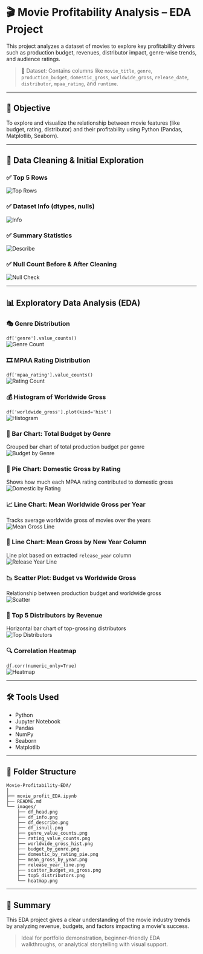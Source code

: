 # 🎬 Movie Profitability Analysis – EDA Project

This project analyzes a dataset of movies to explore key profitability drivers such as production budget, revenues, distributor impact, genre-wise trends, and audience ratings.

> 📁 Dataset: Contains columns like `movie_title`, `genre`, `production_budget`, `domestic_gross`, `worldwide_gross`, `release_date`, `distributor`, `mpaa_rating`, and `runtime`.

---

## 🚀 Objective

To explore and visualize the relationship between movie features (like budget, rating, distributor) and their profitability using Python (Pandas, Matplotlib, Seaborn).

---

## 🧼 Data Cleaning & Initial Exploration

### ✅ Top 5 Rows  
![Top Rows](https://github.com/Dheeru0133/Eda/blob/main/images/df_head.png?raw=true)

### ✅ Dataset Info (dtypes, nulls)  
![Info](https://github.com/Dheeru0133/Eda/blob/main/images/df_info.png?raw=true)

### ✅ Summary Statistics  
![Describe](https://github.com/Dheeru0133/Eda/blob/main/images/df_describe.png?raw=true)

### ✅ Null Count Before & After Cleaning  
![Null Check](images/df_isnull.png)

---

## 📊 Exploratory Data Analysis (EDA)

### 🎭 Genre Distribution  
`df['genre'].value_counts()`  
![Genre Count](https://github.com/Dheeru0133/Eda/blob/main/images/genre_counts.png?raw=true)

### 🎞️ MPAA Rating Distribution  
`df['mpaa_rating'].value_counts()`  
![Rating Count](https://github.com/Dheeru0133/Eda/blob/main/images/mpaa_counts.png?raw=true)

### 💰 Histogram of Worldwide Gross  
`df['worldwide_gross'].plot(kind='hist')`  
![Histogram](https://github.com/Dheeru0133/Eda/blob/main/images/worldwide_gross_hist.png?raw=true)

### 🎨 Bar Chart: Total Budget by Genre  
Grouped bar chart of total production budget per genre  
![Budget by Genre](https://github.com/Dheeru0133/Eda/blob/main/images/budget_by_genre.png?raw=true)

### 🍿 Pie Chart: Domestic Gross by Rating  
Shows how much each MPAA rating contributed to domestic gross  
![Domestic by Rating](https://github.com/Dheeru0133/Eda/blob/main/images/domestic_by_rating_pie.png?raw=true)

### 📈 Line Chart: Mean Worldwide Gross per Year  
Tracks average worldwide gross of movies over the years  
![Mean Gross Line](https://github.com/Dheeru0133/Eda/blob/main/images/mean_gross_by_year.png?raw=true)

### 🔁 Line Chart: Mean Gross by New Year Column  
Line plot based on extracted `release_year` column  
![Release Year Line](https://github.com/Dheeru0133/Eda/blob/main/images/release_year_line.png?raw=true)

### 📉 Scatter Plot: Budget vs Worldwide Gross  
Relationship between production budget and worldwide gross  
![Scatter](https://github.com/Dheeru0133/Eda/blob/main/images/scatter_budget_vs_gross.png?raw=true)

### 🏢 Top 5 Distributors by Revenue  
Horizontal bar chart of top-grossing distributors  
![Top Distributors](https://github.com/Dheeru0133/Eda/blob/main/images/top5_distributors.png?raw=true)

### 🔍 Correlation Heatmap  
`df.corr(numeric_only=True)`  
![Heatmap](https://github.com/Dheeru0133/Eda/blob/main/images/correlation_heatmap.png?raw=true)

---

## 🛠️ Tools Used

- Python  
- Jupyter Notebook  
- Pandas  
- NumPy  
- Seaborn  
- Matplotlib  

---

## 📂 Folder Structure

```
Movie-Profitability-EDA/
│
├── movie_profit_EDA.ipynb
├── README.md
└── images/
    ├── df_head.png
    ├── df_info.png
    ├── df_describe.png
    ├── df_isnull.png
    ├── genre_value_counts.png
    ├── rating_value_counts.png
    ├── worldwide_gross_hist.png
    ├── budget_by_genre.png
    ├── domestic_by_rating_pie.png
    ├── mean_gross_by_year.png
    ├── release_year_line.png
    ├── scatter_budget_vs_gross.png
    ├── top5_distributors.png
    └── heatmap.png
```

---

## 📌 Summary

This EDA project gives a clear understanding of the movie industry trends by analyzing revenue, budgets, and factors impacting a movie's success.

> Ideal for portfolio demonstration, beginner-friendly EDA walkthroughs, or analytical storytelling with visual support.
